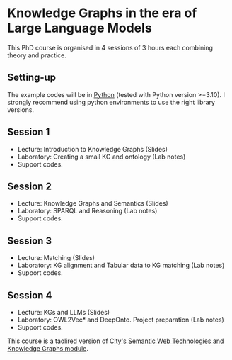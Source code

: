 # Knowledge Graphs in the era of Large Language Models

This PhD course is organised in 4 sessions of 3 hours each combining theory and practice.

## Setting-up 

The example codes will be in [Python](https://www.python.org/downloads/) (tested with Python version >=3.10). I strongly recommend using python environments to use the right library versions.



## Session 1
- Lecture: Introduction to Knowledge Graphs (Slides)
- Laboratory: Creating a small KG and ontology (Lab notes)
- Support codes.

## Session 2
- Lecture: Knowledge Graphs and Semantics (Slides)
- Laboratory: SPARQL and Reasoning (Lab notes)
- Support codes.

## Session 3
- Lecture: Matching (Slides)
- Laboratory: KG alignment and Tabular data to KG matching (Lab notes)
- Support codes.
  
## Session 4
- Lecture: KGs and LLMs (Slides)
- Laboratory: OWL2Vec* and DeepOnto. Project preparation (Lab notes)
- Support codes.

This course is a taolired version of [City's Semantic Web Technologies and Knowledge Graphs module](https://github.com/turing-knowledge-graphs/teaching/tree/main/city).
